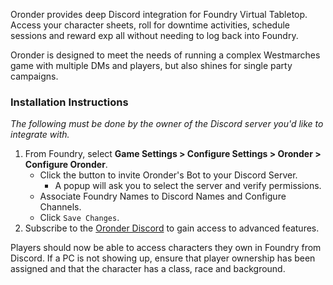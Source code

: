 Oronder provides deep Discord integration for Foundry Virtual Tabletop. Access your character sheets, roll for
downtime activities, schedule sessions and reward exp all without needing to log back into Foundry.

Oronder is designed to meet the needs of running a complex Westmarches game with multiple DMs and players,
but also shines for single party campaigns.

### Installation Instructions

_The following must be done by the owner of the Discord server you'd like to integrate with._

1. From Foundry, select **Game Settings > Configure Settings > Oronder > Configure Oronder**.
    - Click the button to invite Oronder's Bot to your Discord Server.
      - A popup will ask you to select the server and verify permissions.
    - Associate Foundry Names to Discord Names and Configure Channels.
    - Click `Save Changes`.
2. Subscribe to the [Oronder Discord](https://discord.gg/27npDAXaCA) to gain access to advanced features.

Players should now be able to access characters they own in Foundry from Discord.
If a PC is not showing up, ensure that player ownership has been assigned and that the character has a class, race and
background.
